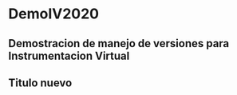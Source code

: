 # DemoIV2020

## Demostracion de manejo de versiones para Instrumentacion Virtual

## Titulo nuevo 
